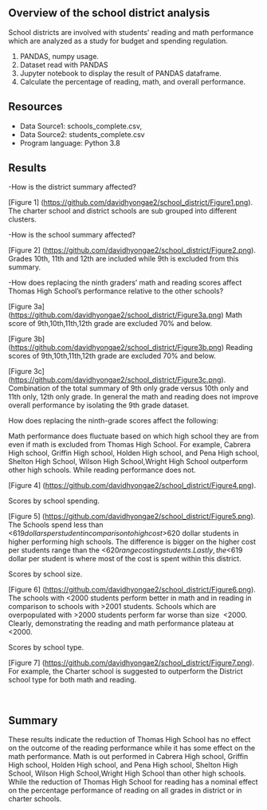 ## Overview of the school district analysis

School districts are involved with students' reading and math performance which are analyzed as a study for budget and spending regulation. 
    

1. PANDAS, numpy usage.
2. Dataset read with PANDAS
3. Jupyter notebook to display the result of PANDAS dataframe.
4. Calculate the percentage of reading, math, and overall performance.


## Resources
- Data Source1: schools_complete.csv,
- Data Source2: students_complete.csv
- Program language: Python 3.8

## Results 
-How is the district summary affected?

[Figure 1] (https://github.com/davidhyongae2/school_district/Figure1.png). The charter school and district schools are sub grouped into different clusters. 

-How is the school summary affected?

[Figure 2] (https://github.com/davidhyongae2/school_district/Figure2.png). Grades 10th, 11th and 12th are included while 9th is excluded from this summary. 

-How does replacing the ninth graders’ math and reading scores affect Thomas High School’s performance relative to the other schools?

[Figure 3a] (https://github.com/davidhyongae2/school_district/Figure3a.png) Math score of 9th,10th,11th,12th grade are excluded 70% and below.

[Figure 3b] (https://github.com/davidhyongae2/school_district/Figure3b.png) Reading scores of 9th,10th,11th,12th grade are excluded 70% and below. 

[Figure 3c] (https://github.com/davidhyongae2/school_district/Figure3c.png). Combination of the total summary of 9th only grade versus 10th only and 11th only, 12th only grade. In general the math and reading does not improve overall performance by isolating the 9th grade dataset. 

How does replacing the ninth-grade scores affect the following:

Math performance does fluctuate based on which high school they are from even if math is excluded from Thomas High School. For example, Cabrera High school, Griffin High school, Holden High school, and Pena High school, Shelton High School, Wilson High School,Wright High School outperform other high schools. While reading performance does not. 

[Figure 4] (https://github.com/davidhyongae2/school_district/Figure4.png).

Scores by school spending. 

[Figure 5] (https://github.com/davidhyongae2/school_district/Figure5.png). The Schools spend less than <$619 dollars per student in comparison to high cost >$620 dollar students in higher performing high schools. The difference is bigger on the higher cost per students range than the <$620 range costing students. Lastly, the <$619 dollar per student is where most of the cost is spent within this district. 

Scores by school size.

[Figure 6] (https://github.com/davidhyongae2/school_district/Figure6.png).
The schools with <2000 students perform better in math and in reading in comparison to schools with >2001 students. Schools which are overpopulated with >2000 students perform far worse than size  <2000. Clearly, demonstrating the reading and math performance plateau at <2000. 

Scores by school type.

[Figure 7] (https://github.com/davidhyongae2/school_district/Figure7.png).
For example, the Charter school is suggested to outperform the District school type for both math and reading. 

 
## Summary
These results indicate the reduction of Thomas High School has no effect on the outcome of the reading performance while it has some effect on the math performance. Math is out performed in Cabrera High school, Griffin High school, Holden High school, and Pena High school, Shelton High School, Wilson High School,Wright High School than other high schools. While the reduction of Thomas High School for reading has a nominal effect on the percentage performance of reading on all grades in district or in charter schools.
